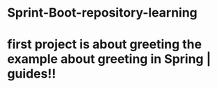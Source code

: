 # Sprint-Boot-repository-learning

# first project is about greeting the example about greeting in Spring | guides!!
